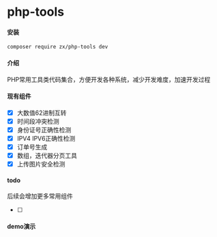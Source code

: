 # php-tools

#### 安装
```
composer require zx/php-tools dev
```

#### 介绍
PHP常用工具类代码集合，方便开发各种系统，减少开发难度，加速开发过程

#### 现有组件
- [x] 大数值62进制互转
- [x] 时间段冲突检测
- [x] 身份证号正确性检测
- [x] IPV4 IPV6正确性检测
- [x] 订单号生成
- [x] 数组，迭代器分页工具
- [x] 上传图片安全检测

#### todo
后续会增加更多常用组件

- [ ] 


#### demo演示
```php



```
